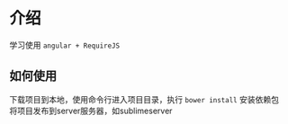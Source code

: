 # 介绍

学习使用 `angular + RequireJS`

## 如何使用

下载项目到本地，使用命令行进入项目目录，执行 `bower install` 安装依赖包<br>
将项目发布到server服务器，如sublimeserver

